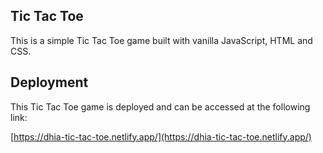 ## Tic Tac Toe

This is a simple Tic Tac Toe game built with vanilla JavaScript, HTML and CSS.

## Deployment

This Tic Tac Toe game is deployed and can be accessed at the following link:

[https://dhia-tic-tac-toe.netlify.app/](https://dhia-tic-tac-toe.netlify.app/)
